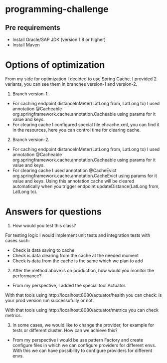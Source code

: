 # programming-challenge

## Pre requirements
- Install Oracle/SAP JDK (version 1.8 or higher)
- Install Maven

# Options of optimization

From my side for optimization I decided to use Spring Cache.
I provided 2 variants, you can see them in branches version-1 and version-2.

1. Branch version-1.

- For caching endpoint distanceInMeter(LatLong from, LatLong to) I used annotation @Cacheable org.springframework.cache.annotation.Cacheable using params for it value and keys.
- For clearing cache I configured special file ehcache.xml, you can find it in the resources, here you can control time for clearing cache.

2. Branch version-2.

- For caching endpoint distanceInMeter(LatLong from, LatLong to) I used annotation @Cacheable org.springframework.cache.annotation.Cacheable using params for it value and keys.
- For clearing cache I used annotation @CacheEvict org.springframework.cache.annotation.CacheEvict using params for it value and keys. Using this annotation cache will be cleared automatically when you trigger endpoint updateDistance(LatLong from, LatLong to).


# Answers for questions
1. How would you test this class? 

For testing logic I would implement unit tests and integration tests with cases such:

- Check is data saving to cache
- Check is data clearing from the cache at the needed moment
- Check is data from the cache is the same which we plan to add
  

2. After the method above is on production, how would you monitor the performance? 

- From my perspective, I added the special tool Actuator.

With that tools using http://localhost:8080/actuator/health you can check: is your prod version run successufully or not.

With that tools using http://localhost:8080/actuator/metrics you can check metrics.
   

3. In some cases, we would like to change the provider, for example for tests or different cluster. How can we achieve this?
- From my perspective i would be use pattern Factory and create configure files in which we can configure providers for different envs.
With this we can have possibility to configure providers for different envs.
